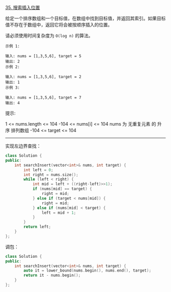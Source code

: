 [35. 搜索插入位置](https://leetcode-cn.com/problems/search-insert-position/)

给定一个排序数组和一个目标值，在数组中找到目标值，并返回其索引。如果目标值不存在于数组中，返回它将会被按顺序插入的位置。

请必须使用时间复杂度为 `O(log n)` 的算法。

```
示例 1:

输入: nums = [1,3,5,6], target = 5
输出: 2
示例 2:

输入: nums = [1,3,5,6], target = 2
输出: 1
示例 3:

输入: nums = [1,3,5,6], target = 7
输出: 4
```

提示:

1 <= nums.length <= 104
-104 <= nums[i] <= 104
nums 为 无重复元素 的 升序 排列数组
-104 <= target <= 104

---

实现左边界查找：

```c++
class Solution {
public:
    int searchInsert(vector<int>& nums, int target) {
        int left = 0;
        int right = nums.size();
        while (left < right) {
            int mid = left + ((right-left)>>1);
            if (nums[mid] == target) {
                right = mid;
            } else if (target < nums[mid]) {
                right = mid;
            } else if (nums[mid] < target) {
                left = mid + 1;
            }
        }
        return left;
    }
};
```

调包：

```c++
class Solution {
public:
    int searchInsert(vector<int>& nums, int target) {
        auto it = lower_bound(nums.begin(), nums.end(), target);
        return it - nums.begin();
    }
};
```